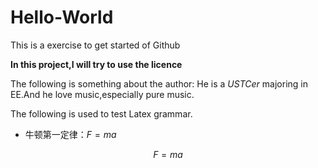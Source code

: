 <script type="text/javascript" async src="https://cdn.mathjax.org/mathjax/latest/MathJax.js?config=TeX-MML-AM_CHTML"> </script>
# Hello-World
This is a exercise to get started of Github

**In this project,I will try to use the licence**

The following is something about the author:
He is a *USTCer* majoring in EE.And he love music,especially pure music.

The following is used to test Latex grammar.

* 牛顿第一定律：$F=ma$ 

$$F=ma$$
